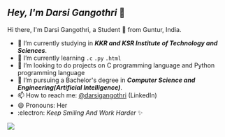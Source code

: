 ## *Hey, I'm Darsi Gangothri* 👋

Hi there, I'm Darsi Gangothri, a Student 🚀 from Guntur, India.

- 🔭 I’m currently studying in _**KKR and KSR Institute of Technology and Sciences**_.
- 🌱 I’m currently learning `.c`  `.py`  `.html`
- 👯 I’m looking to do projects on C programming language and Python programming language
- 💼 I’m pursuing a Bachelor's degree in **_Computer Science and Engineering(Artificial Intelligence)_**.
- 📫 How to reach me: [@darsigangothri](https://www.linkedin.com/in/darsi-gangothri-7a0607209/) (LinkedIn)
- 😄 Pronouns: Her
- :electron: *Keep Smiling And Work Harder* ✨
<img src="https://github-readme-stats.vercel.app/api?username=darsigangothri06&&show_icons=true&title_color=ffffff&icon_color=bb2acf&text_color=daf7dc&bg_color=151515">


